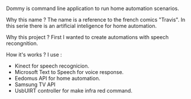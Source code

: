 Dommy is command line application to run home automation scenarios.

Why this name ?
The name is a reference to the french comics "Travis".  In this serie there is an artificial inteligence for home automation.

Why this project ?
First I wanted to create automations with speech recongnition.

How it's works ?
I use :
- Kinect for speech recognicion.
- Microsoft Text to Speech for voice response.
- Eedomus API for home automation.
- Samsung TV API
- UsbUIRT controller for make infra red command.
